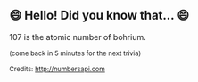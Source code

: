 ## :smile: Hello! Did you know that... :smile:
107 is the atomic number of bohrium.

<sup>(come back in 5 minutes for the next trivia)</sup>


<sup>Credits: http://numbersapi.com</sup>

